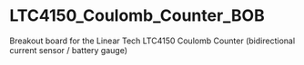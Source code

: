 LTC4150_Coulomb_Counter_BOB
===========================

Breakout board for the Linear Tech LTC4150 Coulomb Counter (bidirectional current sensor / battery gauge)
